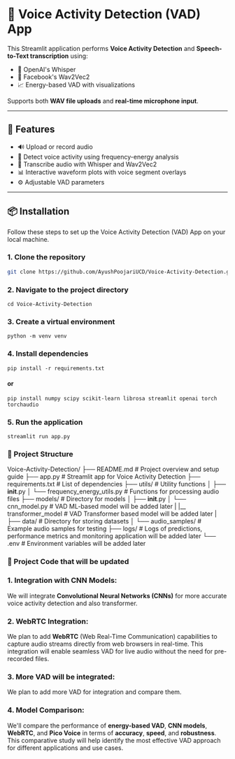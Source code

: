 # 🎤 Voice Activity Detection (VAD) App

This Streamlit application performs **Voice Activity Detection** and **Speech-to-Text transcription** using:

- 🧠 OpenAI's Whisper
- 🧠 Facebook's Wav2Vec2
- 📈 Energy-based VAD with visualizations

Supports both **WAV file uploads** and **real-time microphone input**.

---

## 🚀 Features

- 🔊 Upload or record audio
- 🎯 Detect voice activity using frequency-energy analysis
- 🧾 Transcribe audio with Whisper and Wav2Vec2
- 📊 Interactive waveform plots with voice segment overlays
- ⚙️ Adjustable VAD parameters

---

## 📦 Installation

Follow these steps to set up the Voice Activity Detection (VAD) App on your local machine.

### 1. Clone the repository

```bash
git clone https://github.com/AyushPoojariUCD/Voice-Activity-Detection.git
```

### 2. Navigate to the project directory
```
cd Voice-Activity-Detection
```

### 3. Create a virtual environment
```
python -m venv venv
```

### 4. Install dependencies
```
pip install -r requirements.txt
```
#### or
```
pip install numpy scipy scikit-learn librosa streamlit openai torch torchaudio
```

### 5. Run the application
```
streamlit run app.py
```


### 📂 Project Structure

Voice-Activity-Detection/
├── README.md                      # Project overview and setup guide
├── app.py                         # Streamlit app for Voice Activity Detection
├── requirements.txt               # List of dependencies
├── utils/                         # Utility functions
│   ├── __init__.py
│   └── frequency_energy_utils.py  # Functions for processing audio files
├── models/                        # Directory for models
│   ├── __init__.py
│   └── cnn_model.py               # VAD ML-based model will be added later
|   |__ transformer_model          # VAD Transformer based model will be added later
|
├── data/                          # Directory for storing datasets
│   └── audio_samples/             # Example audio samples for testing
├── logs/                          # Logs of predictions, performance metrics and monitoring application will be added later
└── .env                           # Environment variables will be added later


### 📌 Project Code that will be updated

### 1. **Integration with CNN Models**:
We will integrate **Convolutional Neural Networks (CNNs)** for more accurate voice activity detection and also transformer. 

### 2. **WebRTC Integration**:
We plan to add **WebRTC** (Web Real-Time Communication) capabilities to capture audio streams directly from web browsers in real-time. This integration will enable seamless VAD for live audio without the need for pre-recorded files.

### 3. **More VAD will be integrated**:
We plan to add more VAD for integration and compare them.

### 4. **Model Comparison**:
We'll compare the performance of **energy-based VAD**, **CNN models**, **WebRTC**, and **Pico Voice** in terms of **accuracy**, **speed**, and **robustness**. This comparative study will help identify the most effective VAD approach for different applications and use cases.
